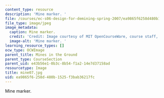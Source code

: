 ```yaml
---
content_type: resource
description: 'Mine marker. '
file: /courses/ec-s06-design-for-demining-spring-2007/ea9865f6258d480b1525f3bab36217fc_mine07.jpg
file_type: image/jpeg
image_metadata:
  caption: Mine marker.
  credit: 'Credit: Image courtesy of MIT OpenCourseWare, course staff, and students.'
  image-alt: 'Mine marker. '
learning_resource_types: []
ocw_type: OCWImage
parent_title: Mines in the Ground
parent_type: CourseSection
parent_uid: e43b56e1-0b3c-8b54-f1a2-14e7d37158ad
resourcetype: Image
title: mine07.jpg
uid: ea9865f6-258d-480b-1525-f3bab36217fc
---
```

Mine marker. 

